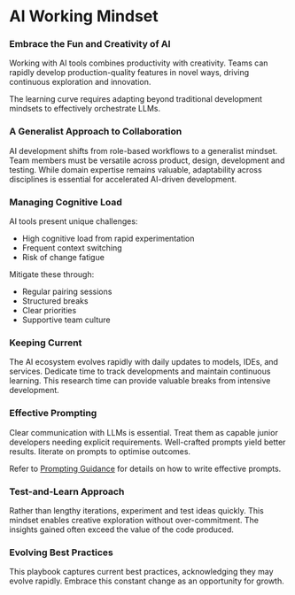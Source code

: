 # AI Working Mindset

### Embrace the Fun and Creativity of AI

Working with AI tools combines productivity with creativity. Teams can rapidly develop production-quality features in novel ways, driving continuous exploration and innovation.

The learning curve requires adapting beyond traditional development mindsets to effectively orchestrate LLMs.

### A Generalist Approach to Collaboration

AI development shifts from role-based workflows to a generalist mindset. Team members must be versatile across product, design, development and testing. While domain expertise remains valuable, adaptability across disciplines is essential for accelerated AI-driven development.

### Managing Cognitive Load

AI tools present unique challenges:
- High cognitive load from rapid experimentation
- Frequent context switching
- Risk of change fatigue

Mitigate these through:
- Regular pairing sessions
- Structured breaks
- Clear priorities
- Supportive team culture

### Keeping Current

The AI ecosystem evolves rapidly with daily updates to models, IDEs, and services. Dedicate time to track developments and maintain continuous learning. This research time can provide valuable breaks from intensive development.

### Effective Prompting

Clear communication with LLMs is essential. Treat them as capable junior developers needing explicit requirements. Well-crafted prompts yield better results. Iiterate on prompts to optimise outcomes.

Refer to [Prompting Guidance](prompt-library/prompting-guidance.md) for details on how to write effective prompts.

### Test-and-Learn Approach

Rather than lengthy iterations, experiment and test ideas quickly. This mindset enables creative exploration without over-commitment. The insights gained often exceed the value of the code produced.

### Evolving Best Practices

This playbook captures current best practices, acknowledging they may evolve rapidly. Embrace this constant change as an opportunity for growth.
